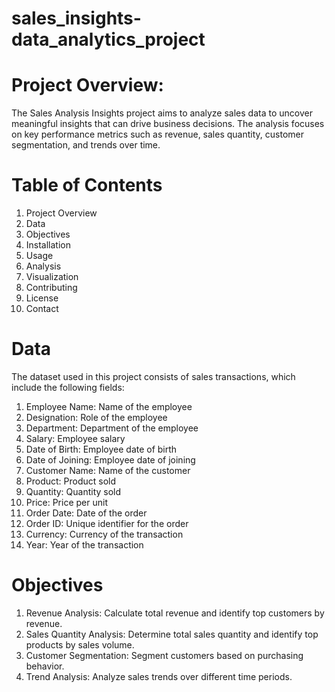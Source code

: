 # sales_insights-data_analytics_project
# Project Overview:
The Sales Analysis Insights project aims to analyze sales data to uncover meaningful insights that can drive business decisions. The analysis focuses on key performance metrics such as revenue, sales quantity, customer segmentation, and trends over time.
# Table of Contents
1. Project Overview
2. Data
3. Objectives
4. Installation
5. Usage
6. Analysis
7. Visualization
8. Contributing
9. License
10. Contact

# Data
The dataset used in this project consists of sales transactions, which include the following fields:

1. Employee Name: Name of the employee
2. Designation: Role of the employee
3. Department: Department of the employee
4. Salary: Employee salary
5. Date of Birth: Employee date of birth
6. Date of Joining: Employee date of joining
7. Customer Name: Name of the customer
8. Product: Product sold
9. Quantity: Quantity sold
10. Price: Price per unit
11. Order Date: Date of the order
12. Order ID: Unique identifier for the order
13. Currency: Currency of the transaction
14. Year: Year of the transaction

# Objectives
1. Revenue Analysis: Calculate total revenue and identify top customers by revenue.
2. Sales Quantity Analysis: Determine total sales quantity and identify top products by sales volume.
3. Customer Segmentation: Segment customers based on purchasing behavior.
4. Trend Analysis: Analyze sales trends over different time periods.
